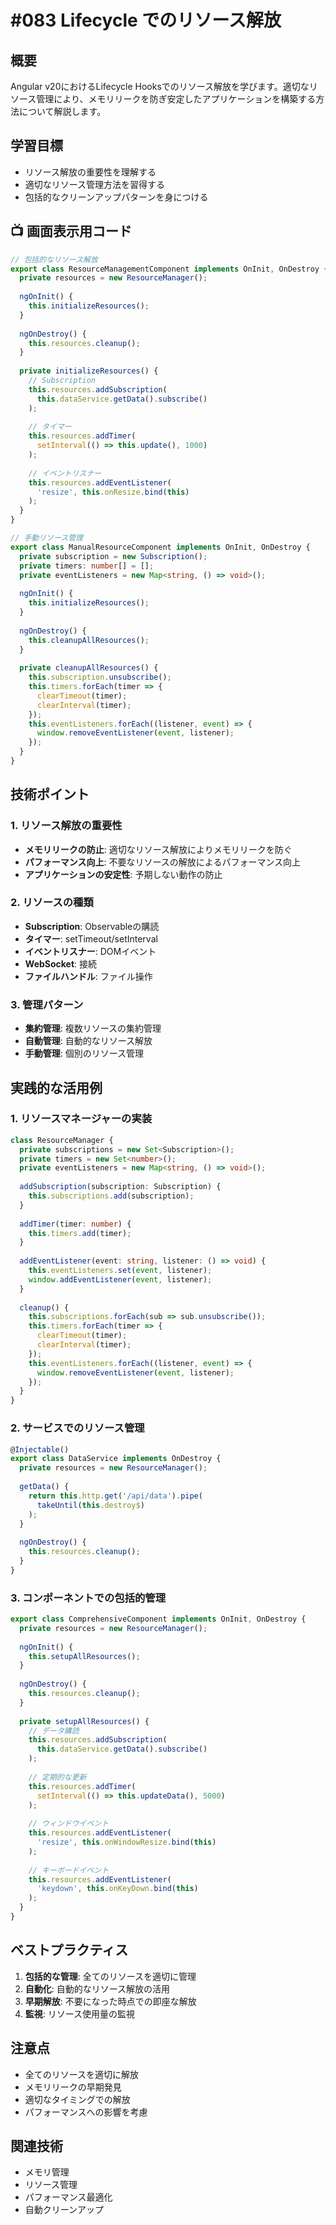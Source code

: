 # #083 Lifecycle でのリソース解放

## 概要
Angular v20におけるLifecycle Hooksでのリソース解放を学びます。適切なリソース管理により、メモリリークを防ぎ安定したアプリケーションを構築する方法について解説します。

## 学習目標
- リソース解放の重要性を理解する
- 適切なリソース管理方法を習得する
- 包括的なクリーンアップパターンを身につける

## 📺 画面表示用コード

```typescript
// 包括的なリソース解放
export class ResourceManagementComponent implements OnInit, OnDestroy {
  private resources = new ResourceManager();
  
  ngOnInit() {
    this.initializeResources();
  }
  
  ngOnDestroy() {
    this.resources.cleanup();
  }
  
  private initializeResources() {
    // Subscription
    this.resources.addSubscription(
      this.dataService.getData().subscribe()
    );
    
    // タイマー
    this.resources.addTimer(
      setInterval(() => this.update(), 1000)
    );
    
    // イベントリスナー
    this.resources.addEventListener(
      'resize', this.onResize.bind(this)
    );
  }
}
```

```typescript
// 手動リソース管理
export class ManualResourceComponent implements OnInit, OnDestroy {
  private subscription = new Subscription();
  private timers: number[] = [];
  private eventListeners = new Map<string, () => void>();
  
  ngOnInit() {
    this.initializeResources();
  }
  
  ngOnDestroy() {
    this.cleanupAllResources();
  }
  
  private cleanupAllResources() {
    this.subscription.unsubscribe();
    this.timers.forEach(timer => {
      clearTimeout(timer);
      clearInterval(timer);
    });
    this.eventListeners.forEach((listener, event) => {
      window.removeEventListener(event, listener);
    });
  }
}
```

## 技術ポイント

### 1. リソース解放の重要性
- **メモリリークの防止**: 適切なリソース解放によりメモリリークを防ぐ
- **パフォーマンス向上**: 不要なリソースの解放によるパフォーマンス向上
- **アプリケーションの安定性**: 予期しない動作の防止

### 2. リソースの種類
- **Subscription**: Observableの購読
- **タイマー**: setTimeout/setInterval
- **イベントリスナー**: DOMイベント
- **WebSocket**: 接続
- **ファイルハンドル**: ファイル操作

### 3. 管理パターン
- **集約管理**: 複数リソースの集約管理
- **自動管理**: 自動的なリソース解放
- **手動管理**: 個別のリソース管理

## 実践的な活用例

### 1. リソースマネージャーの実装
```typescript
class ResourceManager {
  private subscriptions = new Set<Subscription>();
  private timers = new Set<number>();
  private eventListeners = new Map<string, () => void>();
  
  addSubscription(subscription: Subscription) {
    this.subscriptions.add(subscription);
  }
  
  addTimer(timer: number) {
    this.timers.add(timer);
  }
  
  addEventListener(event: string, listener: () => void) {
    this.eventListeners.set(event, listener);
    window.addEventListener(event, listener);
  }
  
  cleanup() {
    this.subscriptions.forEach(sub => sub.unsubscribe());
    this.timers.forEach(timer => {
      clearTimeout(timer);
      clearInterval(timer);
    });
    this.eventListeners.forEach((listener, event) => {
      window.removeEventListener(event, listener);
    });
  }
}
```

### 2. サービスでのリソース管理
```typescript
@Injectable()
export class DataService implements OnDestroy {
  private resources = new ResourceManager();
  
  getData() {
    return this.http.get('/api/data').pipe(
      takeUntil(this.destroy$)
    );
  }
  
  ngOnDestroy() {
    this.resources.cleanup();
  }
}
```

### 3. コンポーネントでの包括的管理
```typescript
export class ComprehensiveComponent implements OnInit, OnDestroy {
  private resources = new ResourceManager();
  
  ngOnInit() {
    this.setupAllResources();
  }
  
  ngOnDestroy() {
    this.resources.cleanup();
  }
  
  private setupAllResources() {
    // データ購読
    this.resources.addSubscription(
      this.dataService.getData().subscribe()
    );
    
    // 定期的な更新
    this.resources.addTimer(
      setInterval(() => this.updateData(), 5000)
    );
    
    // ウィンドウイベント
    this.resources.addEventListener(
      'resize', this.onWindowResize.bind(this)
    );
    
    // キーボードイベント
    this.resources.addEventListener(
      'keydown', this.onKeyDown.bind(this)
    );
  }
}
```

## ベストプラクティス

1. **包括的な管理**: 全てのリソースを適切に管理
2. **自動化**: 自動的なリソース解放の活用
3. **早期解放**: 不要になった時点での即座な解放
4. **監視**: リソース使用量の監視

## 注意点

- 全てのリソースを適切に解放
- メモリリークの早期発見
- 適切なタイミングでの解放
- パフォーマンスへの影響を考慮

## 関連技術
- メモリ管理
- リソース管理
- パフォーマンス最適化
- 自動クリーンアップ
